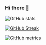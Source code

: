 ### Hi there 👋

<!--
**kevinharijanto/kevinharijanto** is a ✨ _special_ ✨ repository because its `README.md` (this file) appears on your GitHub profile.

Here are some ideas to get you started:

- 🔭 I’m currently working on ...
- 🌱 I’m currently learning ...
- 👯 I’m looking to collaborate on ...
- 🤔 I’m looking for help with ...
- 💬 Ask me about ...
- 📫 How to reach me: ...
- 😄 Pronouns: ...
- ⚡ Fun fact: ...
-->

![GitHub stats](https://github-readme-stats.vercel.app/api?username=kevinharijanto&show_icons=true&count_private=true&theme=tokyonight)

[![GitHub Streak](http://github-readme-streak-stats.herokuapp.com?user=kevinharijanto&theme=vue-dark)](https://git.io/streak-stats)

![GitHub metrics](https://metrics.lecoq.io/kevinharijanto)  
